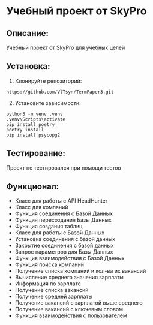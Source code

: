 # Учебный проект от SkyPro

## Описание:

Учебный проект от SkyPro для учебных целей

## Установка:

1. Клонируйте репозиторий:
```
https://github.com/VlTsyn/TermPaper3.git
```
2. Установите зависимости:
```
python3 -m venv .venv
.venv\Scripts\activate
pip install poetry
poetry install
pip install psycopg2
```
## Тестирование:

Проект не тестировался при помощи тестов

## Функционал:
- Класс для работы с API HeadHunter
- Класс для компаний
- Функция соединения с Базой Данных
- Функция пересоздания Базы Данных
- Функция создания таблиц
- Класс для работы с Базой Данных
- Установка соединения с базой данных
- Закрытие соединения с базой данных
- Запрос параметров для Базы Данных
- Функция взаимодействия с Базой Данных
- Функция поиска компаний
- Получение списка компаний и кол-ва их вакансий
- Вычисление среднего значения зарплаты
- Информация по зарплате
- Получение списка вакансий
- Получение средней зарплаты
- Получение вакансий с зарплатой выше среднего
- Получение вакансий с ключевым словом
- Функция взаимодействия с пользователем